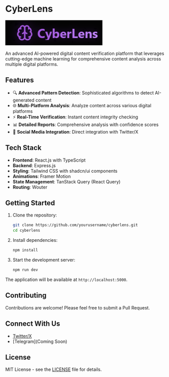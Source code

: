# CyberLens

![CyberLens Logo](/attached_assets/image_1736219077822.png)

An advanced AI-powered digital content verification platform that leverages cutting-edge machine learning for comprehensive content analysis across multiple digital platforms.

## Features

- 🔍 **Advanced Pattern Detection**: Sophisticated algorithms to detect AI-generated content
- 🌐 **Multi-Platform Analysis**: Analyze content across various digital platforms
- ⚡ **Real-Time Verification**: Instant content integrity checking
- 📊 **Detailed Reports**: Comprehensive analysis with confidence scores
- 🔄 **Social Media Integration**: Direct integration with Twitter/X

## Tech Stack

- **Frontend**: React.js with TypeScript
- **Backend**: Express.js
- **Styling**: Tailwind CSS with shadcn/ui components
- **Animations**: Framer Motion
- **State Management**: TanStack Query (React Query)
- **Routing**: Wouter

## Getting Started

1. Clone the repository:
   ```bash
   git clone https://github.com/yourusername/cyberlens.git
   cd cyberlens
   ```

2. Install dependencies:
   ```bash
   npm install
   ```

3. Start the development server:
   ```bash
   npm run dev
   ```

The application will be available at `http://localhost:5000`.

## Contributing

Contributions are welcome! Please feel free to submit a Pull Request.

## Connect With Us

- [Twitter/X](https://x.com/CyberLensAI)
- [Telegram](Coming Soon)

## License

MIT License - see the [LICENSE](LICENSE) file for details.
